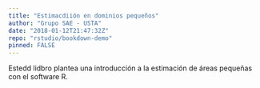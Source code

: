 ```yaml
---
title: "Estimacdiión en dominios pequeños"
author: "Grupo SAE - USTA"
date: "2018-01-12T21:47:32Z"
repo: "rstudio/bookdown-demo"
pinned: FALSE
---
```


Estedd lidbro plantea una introducción a la estimación de áreas pequeñas con el software R.
